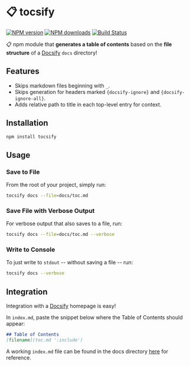 # 📋 tocsify

[![NPM version](https://img.shields.io/npm/v/tocsify.svg?style=flat)](https://www.npmjs.com/package/tocsify) [![NPM downloads](https://img.shields.io/npm/dm/tocsify.svg?style=flat)](https://npmjs.org/package/tocsify) [![Build Status](https://img.shields.io/travis/droxey/tocsify.svg?style=flat)](https://travis-ci.org/droxey/tocsify)

📋 npm module that **generates a table of contents** based on the **file structure** of a [Docsify](https://docsify.js.org) `docs` directory!

## Features

* Skips markdown files beginning with `_`.
* Skips generation for headers marked `{docsify-ignore}` and `{docsify-ignore-all}`.
* Adds relative path to title in each top-level entry for context.

## Installation

```bash
npm install tocsify
```

## Usage

### Save to File

From the root of your project, simply run:

```bash
tocsify docs --file=docs/toc.md
```

### Save File with Verbose Output

For verbose output that also saves to a file, run:

```bash
tocsify docs --file=docs/toc.md --verbose
```

### Write to Console

To just write to `stdout` -- without saving a file -- run:

```bash
tocsify docs --verbose
```

## Integration

Integration with a [Docsify](https://docsify.js.org) homepage is easy!

In `index.md`, paste the snippet below where the Table of Contents should appear:

```markdown
## Table of Contents
[filename](toc.md ':include')
```

A working `index.md` file can be found in the docs directory [here](docs/index.md) for reference.

